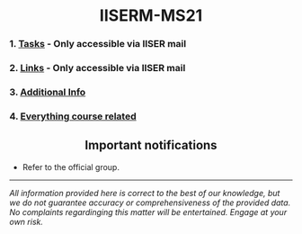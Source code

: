 <h1 align="center">IISERM-MS21</h1>

### 1. [Tasks](https://calendar.google.com/calendar?cid=Y19ycDRyM2RzZTloOWh2dDlkdWNqc2Iwb29wOEBncm91cC5jYWxlbmRhci5nb29nbGUuY29t) - Only accessible via IISER mail
### 2. [Links](https://docs.google.com/document/d/1mQjTs6B6PGQIUkppqgrkmUiZe1upRlIqhw0g1edyHa4/edit?usp=sharing) - Only accessible via IISER mail
### 3. [Additional Info](Misc.md)
### 4. [Everything course related](Sem1.md)

<h2 align="center">Important notifications</h2>

- Refer to the official group.

---

*All information provided here is correct to the best of our knowledge, but we do not guarantee accuracy or comprehensiveness of the provided data. No complaints regardinging this matter will be entertained. Engage at your own risk.*
